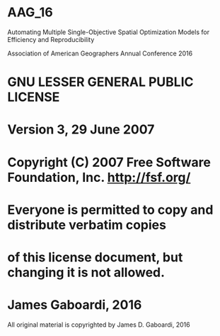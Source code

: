 # AAG_16
Automating Multiple Single-Objective Spatial Optimization Models for Efficiency and Reproducibility

Association of American Geographers Annual Conference 2016

#    GNU LESSER GENERAL PUBLIC LICENSE
#    Version 3, 29 June 2007
#    Copyright (C) 2007 Free Software Foundation, Inc. <http://fsf.org/>
#    Everyone is permitted to copy and distribute verbatim copies
#    of this license document, but changing it is not allowed.

#    James Gaboardi, 2016

All original material is copyrighted by James D. Gaboardi, 2016